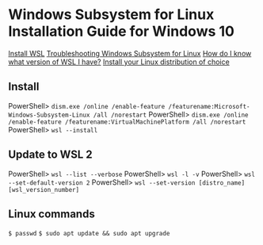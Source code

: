 # Windows Subsystem for Linux Installation Guide for Windows 10
[Install WSL](https://docs.microsoft.com/en-US/windows/wsl/install-win10 "docs.microsoft.com")
[Troubleshooting Windows Subsystem for Linux](https://docs.microsoft.com/en-US/windows/wsl/troubleshooting "docs.microsoft.com")
[How do I know what version of WSL I have?](https://linuxhint.com/check-wsl-version/ "linuxhint.com")
[Install your Linux distribution of choice](https://aka.ms/wslstore "aka.ms")

## Install
PowerShell> `dism.exe /online /enable-feature /featurename:Microsoft-Windows-Subsystem-Linux /all /norestart`
PowerShell> `dism.exe /online /enable-feature /featurename:VirtualMachinePlatform /all /norestart`
PowerShell> `wsl --install`

## Update to WSL 2
PowerShell> `wsl --list --verbose`
PowerShell> `wsl -l -v`
PowerShell> `wsl --set-default-version 2`
PowerShell> `wsl --set-version [distro_name] [wsl_version_number]`

## Linux commands
`$ passwd`
`$ sudo apt update && sudo apt upgrade`
